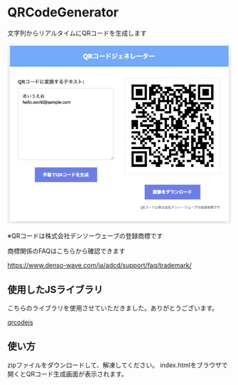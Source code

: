 # QRCodeGenerator
文字列からリアルタイムにQRコードを生成します

<img src="documents/qrcode_gen_image.png" width="600">

※QRコードは株式会社デンソーウェーブの登録商標です

商標関係のFAQはこちらから確認できます

https://www.denso-wave.com/ja/adcd/support/faq/trademark/

## 使用したJSライブラリ

こちらのライブラリを使用させていただきました。ありがとうございます。

[qrcodejs](https://github.com/davidshimjs/qrcodejs)

## 使い方

zipファイルをダウンロードして、解凍してください。
index.htmlをブラウザで開くとQRコード生成画面が表示されます。
